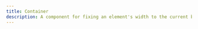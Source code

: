 ```yaml
---
title: Container
description: A component for fixing an element's width to the current breakpoint.
---
```

<div>
    <table-utility prefix="" property="breakpoints" class="mb-lg"></table-utility>
</div>